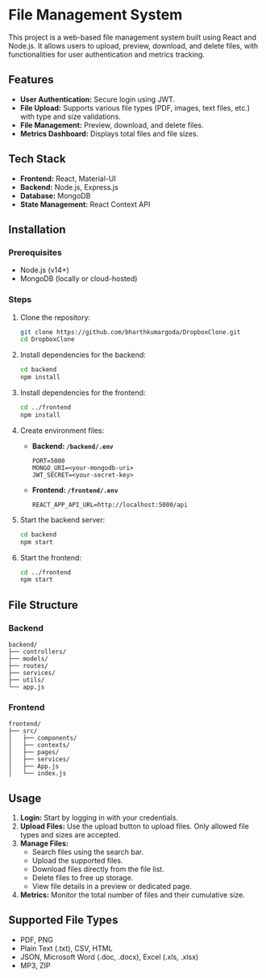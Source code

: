 # File Management System

This project is a web-based file management system built using React and Node.js. It allows users to upload, preview, download, and delete files, with functionalities for user authentication and metrics tracking.

## Features

- **User Authentication:** Secure login using JWT.
- **File Upload:** Supports various file types (PDF, images, text files, etc.) with type and size validations.
- **File Management:** Preview, download, and delete files.
- **Metrics Dashboard:** Displays total files and file sizes.

## Tech Stack

- **Frontend:** React, Material-UI
- **Backend:** Node.js, Express.js
- **Database:** MongoDB
- **State Management:** React Context API

## Installation

### Prerequisites
- Node.js (v14+)
- MongoDB (locally or cloud-hosted)

### Steps
1. Clone the repository:
   ```bash
   git clone https://github.com/bharthkumargoda/DropboxClone.git
   cd DropboxClone
   ```

2. Install dependencies for the backend:
   ```bash
   cd backend
   npm install
   ```

3. Install dependencies for the frontend:
   ```bash
   cd ../frontend
   npm install
   ```

4. Create environment files:
   - **Backend: `/backend/.env`**
     ```env
     PORT=5000
     MONGO_URI=<your-mongodb-uri>
     JWT_SECRET=<your-secret-key>
     ```
   - **Frontend: `/frontend/.env`**
     ```env
     REACT_APP_API_URL=http://localhost:5000/api
     ```

5. Start the backend server:
   ```bash
   cd backend
   npm start
   ```

6. Start the frontend:
   ```bash
   cd ../frontend
   npm start
   ```

## File Structure

### Backend
```
backend/
├── controllers/
├── models/
├── routes/
├── services/
├── utils/
└── app.js
```

### Frontend
```
frontend/
├── src/
│   ├── components/
│   ├── contexts/
│   ├── pages/
│   ├── services/
│   ├── App.js
│   └── index.js
```

## Usage

1. **Login:** Start by logging in with your credentials.
2. **Upload Files:** Use the upload button to upload files. Only allowed file types and sizes are accepted.
3. **Manage Files:**
   - Search files using the search bar.
   - Upload the supported files.
   - Download files directly from the file list.
   - Delete files to free up storage.
   - View file details in a preview or dedicated page.
4. **Metrics:** Monitor the total number of files and their cumulative size.

## Supported File Types
- PDF, PNG
- Plain Text (.txt), CSV, HTML
- JSON, Microsoft Word (.doc, .docx), Excel (.xls, .xlsx)
- MP3, ZIP
